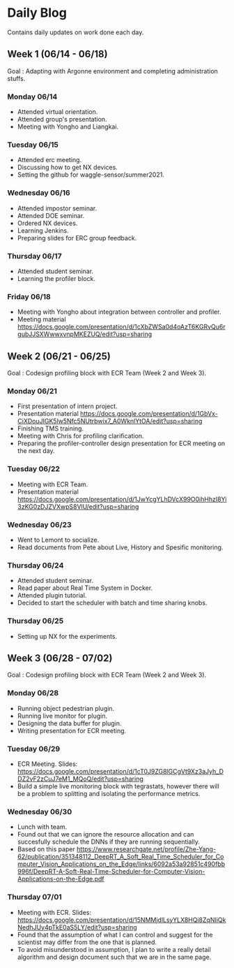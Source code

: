 # Daily Blog
Contains daily updates on work done each day.

## Week 1 (06/14 - 06/18)
Goal : Adapting with Argonne environment and completing administration stuffs.

### Monday 06/14
- Attended virtual orientation.
- Attended group's presentation.
- Meeting with Yongho and Liangkai.

### Tuesday 06/15
- Attended erc meeting.
- Discussing how to get NX devices.
- Setting the github for waggle-sensor/summer2021.

### Wednesday 06/16
- Attended impostor seminar.
- Attended DOE seminar.
- Ordered NX devices.
- Learning Jenkins.
- Preparing slides for ERC group feedback.

### Thursday 06/17
- Attended student seminar.
- Learning the profiler block.

### Friday 06/18
- Meeting with Yongho about integration between controller and profiler.
- Meeting material https://docs.google.com/presentation/d/1cXbZWSa0d4oAzT6KGRvQu6rgubJJSXWwwxvnpMKEZUQ/edit?usp=sharing

## Week 2 (06/21 - 06/25)
Goal : Codesign profiling block with ECR Team (Week 2 and Week 3).

### Monday 06/21
- First presentation of intern project.
- Presentation material https://docs.google.com/presentation/d/1GbVx-CiXDouJIGK5lw5Nfc5NUtrbwix7_A0WknlYtOA/edit?usp=sharing
- Finishing TMS training.
- Meeting with Chris for profiling clarification.
- Preparing the profiler-controller design presentation for ECR meeting on the next day.

### Tuesday 06/22
- Meeting with ECR Team.
- Presentation material https://docs.google.com/presentation/d/1JwYcgYLhDVcX99O0ihHhzI8Yi3zKG0zDJZVXwpS8VlU/edit?usp=sharing

### Wednesday 06/23
- Went to Lemont to socialize.
- Read documents from Pete about Live, History and Spesific monitoring.

### Thursday 06/24
- Attended student seminar.
- Read paper about Real Time System in Docker.
- Attended plugin tutorial.
- Decided to start the scheduler with batch and time sharing knobs.

### Thursday 06/25
- Setting up NX for the experiments.

## Week 3 (06/28 - 07/02)
Goal : Codesign profiling block with ECR Team (Week 2 and Week 3).

### Monday 06/28
- Running object pedestrian plugin.
- Running live monitor for plugin.
- Designing the data buffer for plugin.
- Writing presentation for ECR meeting.

### Tuesday 06/29
- ECR Meeting. Slides: https://docs.google.com/presentation/d/1cT0J9ZG8lGCgVt9Xz3aJyh_DDZ2vF2zCuJ7eM1_MQoQ/edit?usp=sharing
- Build a simple live monitoring block with tegrastats, however there will be a problem to splitting and isolating the performance metrics. 

### Wednesday 06/30
- Lunch with team.
- Found out that we can ignore the resource allocation and can succesfully schedule the DNNs if they are running sequentially. 
- Based on this paper https://www.researchgate.net/profile/Zhe-Yang-62/publication/351348112_DeepRT_A_Soft_Real_Time_Scheduler_for_Computer_Vision_Applications_on_the_Edge/links/6092a53a92851c490fbb996f/DeepRT-A-Soft-Real-Time-Scheduler-for-Computer-Vision-Applications-on-the-Edge.pdf

### Thursday 07/01
- Meeting with ECR. Slides: https://docs.google.com/presentation/d/15NMMjdlLsyYLX8HQi8ZqNIiQkNedhJUy4pTkE0aS5LY/edit?usp=sharing
- Found that the assumption of what I can control and suggest for the scientist may differ from the one that is planned.
- To avoid misunderstood in assumption, I plan to write a really detail algorithm and design document such that we are in the same page.

